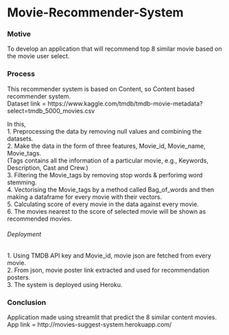 # Movie-Recommender-System
<h3> Motive </h3>
To develop an application that will recommend top 8 similar movie based on the movie user select.

<h3> Process </h3> 
This recommender system is based on Content, so Content based recommender system. <br>
Dataset link = https://www.kaggle.com/tmdb/tmdb-movie-metadata?select=tmdb_5000_movies.csv <p>
In this, <br>
1. Preprocessing the data by removing null values and combining the datasets. <br>
2. Make the data in the form of three features, Movie_id, Movie_name, Movie_tags.<br>
(Tags contains all the information of a particular movie, e.g., Keywords, Description, Cast and Crew.) <br>
3. Filtering the Movie_tags by removing stop words & perforimg word stemming. <br>
4. Vectorising the Movie_tags by a method called Bag_of_words and then making a dataframe for every movie with their vectors. <br>
5. Calculating score of every movie in the data against every movie. <br>
6. The movies nearest to the score of selected movie will be shown as recommended movies.

<h6> Deployment </h6>
1. Using TMDB API key and Movie_id, movie json are fetched from every movie. <br>
2. From json, movie poster link extracted and used for recommendation posters. <br>
3. The system is deployed using Heroku.

<h3> Conclusion </h3>
Application made using streamlit that predict the 8 similar content movies.<br>
App link = http://movies-suggest-system.herokuapp.com/
